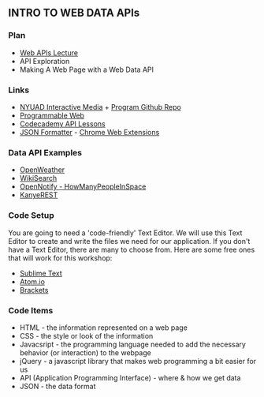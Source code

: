 INTRO TO WEB DATA APIs
----------------------

### Plan
* [Web APIs Lecture](https://github.com/craigprotzel/web-api-workshop/blob/master/lecture/Intro_to_Web_APIs.pdf)
* API Exploration
* Making A Web Page with a Web Data API  

### Links
* [NYUAD Interactive Media](http://nyuad.im/) + [Program Github Repo](https://github.com/nyuad-im)
* [Programmable Web](https://www.programmableweb.com/)
* [Codecademy API Lessons](https://www.codecademy.com/apis)
* [JSON Formatter](https://chrome.google.com/webstore/detail/json-formatter/bcjindcccaagfpapjjmafapmmgkkhgoa?hl=en) - [Chrome Web Extensions](https://chrome.google.com/webstore/category/extensions)

### Data API Examples
* [OpenWeather](http://openweathermap.org/current)
* [WikiSearch](https://en.wikipedia.org/w/api.php?action=opensearch&format=json&search=nyuad)
* [OpenNotify - HowManyPeopleInSpace](http://open-notify.org/Open-Notify-API/People-In-Space/)
* [KanyeREST](http://www.kanyerest.xyz)

### Code Setup
You are going to need a 'code-friendly' Text Editor. We will use this Text Editor to create and write the files we need for our application. If you don't have a Text Editor, there are many to choose from. Here are some free ones that will work for this workshop:
* [Sublime Text](http://www.sublimetext.com/2)
* [Atom.io](https://atom.io/)
* [Brackets](http://brackets.io)

### Code Items 
  * HTML - the information represented on a web page
  * CSS - the style or look of the information
  * Javacsript - the programming language needed to add the necessary behavior (or interaction) to the webpage
  * jQuery - a javascript library that makes web programming a bit easier for us
  * API (Application Programming Interface) - where & how we get data
  * JSON - the data format